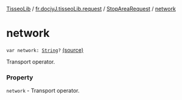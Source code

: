 [TisseoLib](../../index.md) / [fr.docjyJ.tisseoLib.request](../index.md) / [StopAreaRequest](index.md) / [network](./network.md)

# network

`var network: `[`String`](https://kotlinlang.org/api/latest/jvm/stdlib/kotlin/-string/index.html)`?` [(source)](https://github.com/docjyj/tisseoLib/tree/master/src/main/kotlin/fr/docjyJ/tisseoLib/request/StopAreaRequest.kt#L33)

Transport operator.

### Property

`network` - Transport operator.